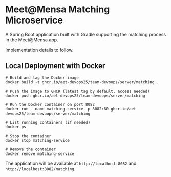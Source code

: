 # Meet@Mensa Matching Microservice

A Spring Boot application built with Gradle supporting the matching process in the Meet@Mensa app.

Implementation details to follow.

## Local Deployment with Docker
```
# Build and tag the Docker image
docker build -t ghcr.io/aet-devops25/team-devoops/server/matching .

# Push the image to GHCR (latest tag by default, access needed)
docker push ghcr.io/aet-devops25/team-devoops/server/matching

# Run the Docker container on port 8082
docker run --name matching-service -p 8082:80 ghcr.io/aet-devops25/team-devoops/server/matching

# List running containers (if needed) 
docker ps

# Stop the container     
docker stop matching-service

# Remove the container     
docker remove matching-service
```

The application will be available at `http://localhost:8082` and `http://localhost:8082/matching`.